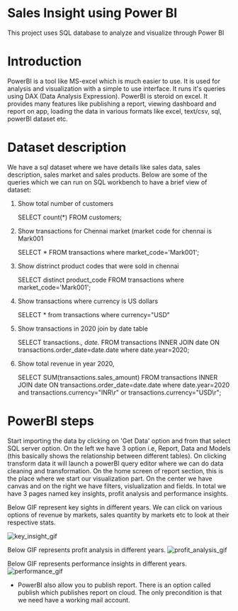# Sales Insight using Power BI

This project uses SQL database to analyze and visualize through Power BI

# Introduction

PowerBI is a tool like MS-excel which is much easier to use. It is used for analysis and visualization with a simple to use interface. It runs it's queries using DAX (Data Analysis Expression). PowerBI is steroid on excel. It provides many features like publishing a report, viewing dashboard and report on app, loading the data in various formats like excel, text/csv, sql, powerBI dataset etc.

# Dataset description

We have a sql dataset where we have details like sales data, sales description, sales market and sales products. Below are some of the queries which we can run on SQL workbench to have a brief view of dataset:

1. Show total number of customers

   SELECT count(*) FROM customers;

2. Show transactions for Chennai market (market code for chennai is Mark001

   SELECT * FROM transactions where market_code='Mark001';

3. Show distrinct product codes that were sold in chennai

   SELECT distinct product_code FROM transactions where market_code='Mark001';

4. Show transactions where currency is US dollars

   SELECT * from transactions where currency="USD"

5. Show transactions in 2020 join by date table

   SELECT transactions.*, date.* FROM transactions INNER JOIN date ON transactions.order_date=date.date where date.year=2020;

6. Show total revenue in year 2020,

   SELECT SUM(transactions.sales_amount) FROM transactions INNER JOIN date ON transactions.order_date=date.date where date.year=2020 and transactions.currency="INR\r" or transactions.currency="USD\r";


# PowerBI steps

Start importing the data by clicking on 'Get Data' option and from that select SQL server option.
On the left we have 3 option i.e, Report, Data and Models (this basically shows the relationship between different tables).
On clicking transform data it will launch a powerBI query editor where we can do data cleaning and transformation.
On the home screen of report section, this is the place where we start our visualization part. On the center we have canvas and on the right we have filters, vislualization and fields.
In total we have 3 pages named key insights, profit analysis and performance insights.

Below GIF represent key sights in different years. We can click on various options of revenue by markets, sales quantity by markets etc to look at their respective stats.

![key_insight_gif](https://github.com/user-attachments/assets/094023cc-b9a9-4521-91b5-fb48e879a9fe)


Below GIF represents profit analysis in different years.
![profit_analysis_gif](https://github.com/user-attachments/assets/96f8b41b-8970-4f24-96d1-0fe4f00653b9)




Below GIF represents performance insights in different years.
![performance_gif](https://github.com/user-attachments/assets/e2d3cc2a-82bc-4b28-bda4-26f21e83d06e)



* PowerBI also allow you to publish report. There is an option called publish which publishes report on cloud. The only precondition is that we need have a working mail account.
